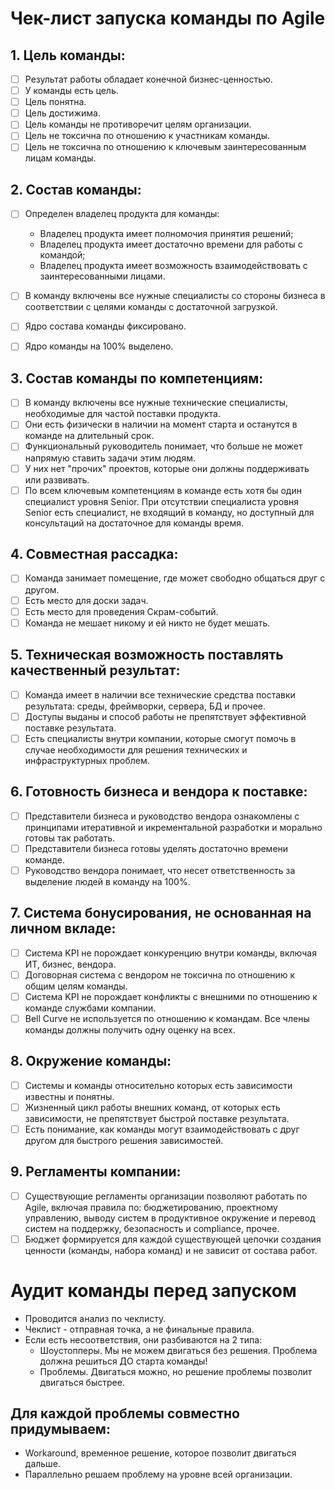 # Чек-лист запуска команды по Agile

## 1. Цель команды:

- [ ]	Результат работы обладает конечной бизнес-ценностью.
- [ ]	У команды есть цель.
- [ ]	Цель понятна.
- [ ]	Цель достижима.
- [ ]	Цель команды не противоречит целям организации.
- [ ]	Цель не токсична по отношению к участникам команды.
- [ ]	Цель не токсична по отношению к ключевым заинтересованным лицам команды.

## 2.	Состав команды:
- [ ]	Определен владелец продукта для команды:
    *	Владелец продукта имеет полномочия принятия решений;
    *	Владелец продукта имеет достаточно времени для работы с командой;
    *	Владелец продукта имеет возможность взаимодействовать с заинтересованными лицами.
- [ ]	В команду включены все нужные специалисты со стороны бизнеса в соответствии с целями команды с достаточной загрузкой.
- [ ]	Ядро состава команды фиксировано.
- [ ]	Ядро команды на 100% выделено.


## 3.	Состав команды по компетенциям:
- [ ]	В команду включены все нужные технические специалисты, необходимые для частой поставки продукта.
- [ ]	Они есть физически в наличии на момент старта и останутся в команде на длительный срок.
- [ ]	Функциональный руководитель понимает, что больше не может напрямую ставить задачи этим людям.
- [ ]	У них нет "прочих" проектов, которые они должны поддерживать или развивать.
- [ ]	По всем ключевым компетенциям в команде есть хотя бы один специалист уровня Senior. При отсутствии специалиста уровня Senior есть специалист, не входящий в команду, но доступный для консультаций на достаточное для команды время.

## 4.	Совместная рассадка:
- [ ]	Команда занимает помещение, где может свободно общаться друг с другом.
- [ ]	Есть место для доски задач.
- [ ]	Есть место для проведения Скрам-событий.
- [ ]	Команда не мешает никому и ей никто не будет мешать.

## 5.	Техническая возможность поставлять качественный результат:
- [ ]	Команда имеет в наличии все технические средства поставки результата: среды, фреймворки, сервера, БД и прочее.
- [ ]	Доступы выданы и способ работы не препятствует эффективной поставке результата.
- [ ]	Есть специалисты внутри компании, которые смогут помочь в случае необходимости для решения технических и инфраструктурных проблем.

## 6.	Готовность бизнеса и вендора к поставке:
- [ ]	Представители бизнеса и руководство вендора ознакомлены с принципами итеративной и икрементальной разработки и морально готовы так работать.
- [ ]	Представители бизнеса готовы уделять достаточно времени команде.
- [ ]	Руководство вендора понимает, что несет ответственность за выделение людей в команду на 100%.

## 7.	Система бонусирования, не основанная на личном вкладе:
- [ ]	Система KPI не порождает конкуренцию внутри команды, включая ИТ, бизнес, вендора.
- [ ]	Договорная система с вендором не токсична по отношению к общим целям команды.
- [ ]	Система KPI не порождает конфликты с внешними по отношению к команде службами компании.
- [ ]	Bell Curve не используется по отношению к командам. Все члены команды должны получить одну оценку на всех.

## 8.	Окружение команды:
- [ ]	Системы и команды относительно которых есть зависимости известны и понятны.
- [ ]	Жизненный цикл работы внешних команд, от которых есть зависимости, не препятствует быстрой поставке результата.
- [ ]	Есть понимание, как команды могут взаимодействовать с друг другом для быстрого решения зависимостей.

## 9.	Регламенты компании:
- [ ]	Существующие регламенты организации позволяют работать по Agile, включая правила по: бюджетированию, проектному управлению, выводу систем в продуктивное окружение и перевод систем на поддержку, безопасность и compliance, прочее.
- [ ]	Бюджет формируется для каждой существующей цепочки создания ценности (команды, набора команд) и не зависит от состава работ.

# Аудит команды перед запуском
 *	Проводится анализ по чеклисту.
 *	Чеклист - отправная точка, а не финальные правила.
 *	Если есть несоответствия, они разбиваются на 2 типа:
    * Шоустопперы. Мы не можем двигаться без решения. Проблема должна решиться ДО старта команды!
    * Проблемы. Двигаться можно, но решение проблемы позволит двигаться быстрее.

## Для каждой проблемы совместно придумываем:
*	Workaround, временное решение, которое позволит двигаться дальше.
*	Параллельно решаем проблему на уровне всей организации.

